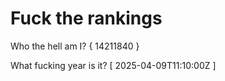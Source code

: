 # Fuck the rankings

Who the hell am I?
{ 14211840 }

What fucking year is it?
[ 2025-04-09T11:10:00Z ]

